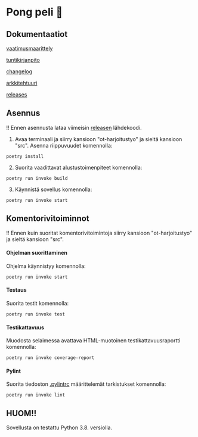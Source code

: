# Pong peli :red_circle:

## Dokumentaatiot
[vaatimusmaarittely](https://github.com/Mimi-ctrl/ot-harjoitustyo/blob/master/dokumentaatio/vaatimusmaarittely.md)

[tuntikirjanpito](https://github.com/Mimi-ctrl/ot-harjoitustyo/blob/master/dokumentaatio/tuntikirjanpito.md)

[changelog](https://github.com/Mimi-ctrl/ot-harjoitustyo/blob/master/dokumentaatio/changelog.md)

[arkkitehtuuri](https://github.com/Mimi-ctrl/ot-harjoitustyo/blob/master/dokumentaatio/arkkitehtuuri.md)

[releases](https://github.com/Mimi-ctrl/ot-harjoitustyo/releases)

## Asennus

‼️ Ennen asennusta lataa viimeisin [releasen](https://github.com/Mimi-ctrl/ot-harjoitustyo/releases) lähdekoodi.

1. Avaa terminaali ja siirry kansioon "ot-harjoitustyo" ja sieltä kansioon "src". Asenna riippuvuudet komennolla:
```
poetry install
```
2. Suorita vaadittavat alustustoimenpiteet komennolla:
```
poetry run invoke build
```
3. Käynnistä sovellus komennolla:
```
poetry run invoke start
```

## Komentorivitoiminnot

‼️ Ennen kuin suoritat komentorivitoimintoja siirry kansioon "ot-harjoitustyo" ja sieltä kansioon "src". 

#### Ohjelman suorittaminen
Ohjelma käynnistyy komennolla:
```
poetry run invoke start
```
#### Testaus
Suorita testit komennolla:
```
poetry run invoke test
```
#### Testikattavuus
Muodosta selaimessa avattava HTML-muotoinen testikattavuusraportti komennolla:
```
poetry run invoke coverage-report
```
#### Pylint
Suorita tiedoston [.pylintrc](https://github.com/Mimi-ctrl/ot-harjoitustyo/blob/master/.pylintrc) määrittelemät tarkistukset komennolla:
```
poetry run invoke lint
```
## HUOM‼️
Sovellusta on testattu Python 3.8. versiolla.
